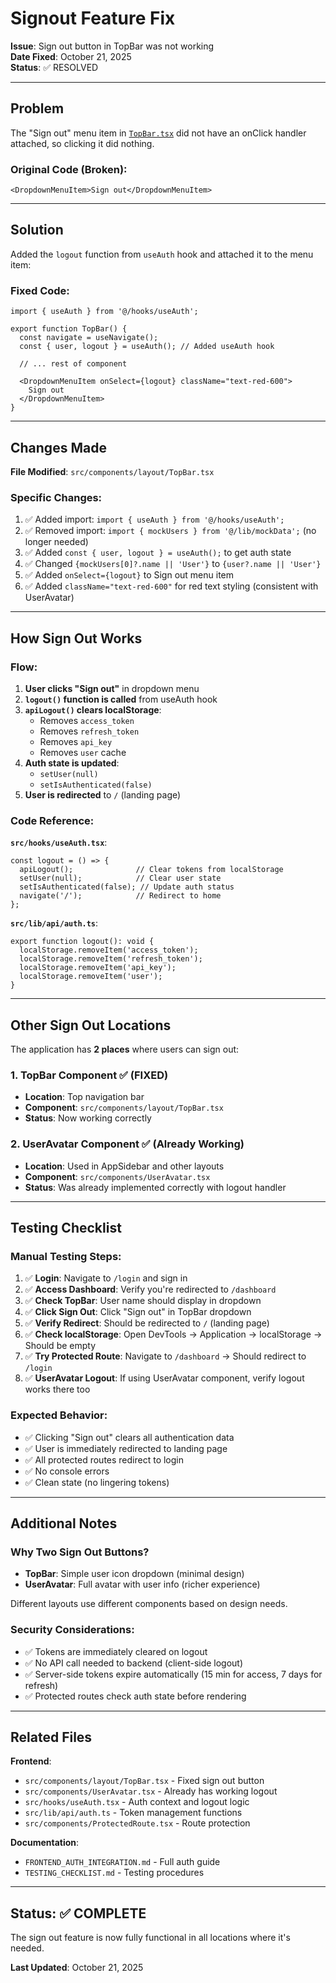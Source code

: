 # Signout Feature Fix

**Issue**: Sign out button in TopBar was not working  
**Date Fixed**: October 21, 2025  
**Status**: ✅ RESOLVED

---

## Problem

The "Sign out" menu item in [`TopBar.tsx`](c:\Users\cogni\spark-ops\src\components\layout\TopBar.tsx) did not have an onClick handler attached, so clicking it did nothing.

### Original Code (Broken):
```tsx
<DropdownMenuItem>Sign out</DropdownMenuItem>
```

---

## Solution

Added the `logout` function from `useAuth` hook and attached it to the menu item:

### Fixed Code:
```tsx
import { useAuth } from '@/hooks/useAuth';

export function TopBar() {
  const navigate = useNavigate();
  const { user, logout } = useAuth(); // Added useAuth hook

  // ... rest of component

  <DropdownMenuItem onSelect={logout} className="text-red-600">
    Sign out
  </DropdownMenuItem>
}
```

---

## Changes Made

**File Modified**: `src/components/layout/TopBar.tsx`

### Specific Changes:
1. ✅ Added import: `import { useAuth } from '@/hooks/useAuth';`
2. ✅ Removed import: `import { mockUsers } from '@/lib/mockData';` (no longer needed)
3. ✅ Added `const { user, logout } = useAuth();` to get auth state
4. ✅ Changed `{mockUsers[0]?.name || 'User'}` to `{user?.name || 'User'}`
5. ✅ Added `onSelect={logout}` to Sign out menu item
6. ✅ Added `className="text-red-600"` for red text styling (consistent with UserAvatar)

---

## How Sign Out Works

### Flow:
1. **User clicks "Sign out"** in dropdown menu
2. **`logout()` function is called** from useAuth hook
3. **`apiLogout()` clears localStorage**:
   - Removes `access_token`
   - Removes `refresh_token`
   - Removes `api_key`
   - Removes `user` cache
4. **Auth state is updated**:
   - `setUser(null)`
   - `setIsAuthenticated(false)`
5. **User is redirected** to `/` (landing page)

### Code Reference:

**`src/hooks/useAuth.tsx`**:
```tsx
const logout = () => {
  apiLogout();              // Clear tokens from localStorage
  setUser(null);            // Clear user state
  setIsAuthenticated(false); // Update auth status
  navigate('/');            // Redirect to home
};
```

**`src/lib/api/auth.ts`**:
```tsx
export function logout(): void {
  localStorage.removeItem('access_token');
  localStorage.removeItem('refresh_token');
  localStorage.removeItem('api_key');
  localStorage.removeItem('user');
}
```

---

## Other Sign Out Locations

The application has **2 places** where users can sign out:

### 1. TopBar Component ✅ (FIXED)
- **Location**: Top navigation bar
- **Component**: `src/components/layout/TopBar.tsx`
- **Status**: Now working correctly

### 2. UserAvatar Component ✅ (Already Working)
- **Location**: Used in AppSidebar and other layouts
- **Component**: `src/components/UserAvatar.tsx`
- **Status**: Was already implemented correctly with logout handler

---

## Testing Checklist

### Manual Testing Steps:
1. ✅ **Login**: Navigate to `/login` and sign in
2. ✅ **Access Dashboard**: Verify you're redirected to `/dashboard`
3. ✅ **Check TopBar**: User name should display in dropdown
4. ✅ **Click Sign Out**: Click "Sign out" in TopBar dropdown
5. ✅ **Verify Redirect**: Should be redirected to `/` (landing page)
6. ✅ **Check localStorage**: Open DevTools → Application → localStorage → Should be empty
7. ✅ **Try Protected Route**: Navigate to `/dashboard` → Should redirect to `/login`
8. ✅ **UserAvatar Logout**: If using UserAvatar component, verify logout works there too

### Expected Behavior:
- ✅ Clicking "Sign out" clears all authentication data
- ✅ User is immediately redirected to landing page
- ✅ All protected routes redirect to login
- ✅ No console errors
- ✅ Clean state (no lingering tokens)

---

## Additional Notes

### Why Two Sign Out Buttons?
- **TopBar**: Simple user icon dropdown (minimal design)
- **UserAvatar**: Full avatar with user info (richer experience)

Different layouts use different components based on design needs.

### Security Considerations:
- ✅ Tokens are immediately cleared on logout
- ✅ No API call needed to backend (client-side logout)
- ✅ Server-side tokens expire automatically (15 min for access, 7 days for refresh)
- ✅ Protected routes check auth state before rendering

---

## Related Files

**Frontend**:
- `src/components/layout/TopBar.tsx` - Fixed sign out button
- `src/components/UserAvatar.tsx` - Already has working logout
- `src/hooks/useAuth.tsx` - Auth context and logout logic
- `src/lib/api/auth.ts` - Token management functions
- `src/components/ProtectedRoute.tsx` - Route protection

**Documentation**:
- `FRONTEND_AUTH_INTEGRATION.md` - Full auth guide
- `TESTING_CHECKLIST.md` - Testing procedures

---

## Status: ✅ COMPLETE

The sign out feature is now fully functional in all locations where it's needed.

**Last Updated**: October 21, 2025
